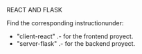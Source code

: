 REACT AND FLASK

Find the corresponding instructionunder:
- "client-react" .- for the frontend proyect.
- "server-flask" .- for the backend proyect.